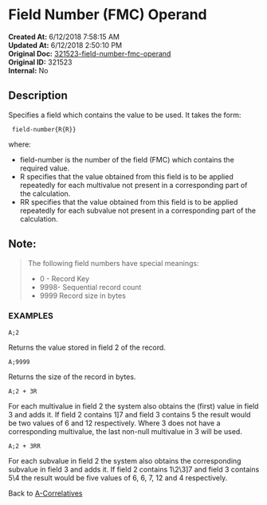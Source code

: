 # Field Number (FMC) Operand

**Created At:** 6/12/2018 7:58:15 AM  
**Updated At:** 6/12/2018 2:50:10 PM  
**Original Doc:** [321523-field-number-fmc-operand](https://docs.jbase.com/46351-conversion-processing/321523-field-number-fmc-operand)  
**Original ID:** 321523  
**Internal:** No  


## Description

Specifies a field which contains the value to be used. It takes the form:

```
 field-number{R{R}}
```

where:

- field-number is the number of the field (FMC) which contains the required value.
- R specifies that the value obtained from this field is to be applied repeatedly for each multivalue not present in a corresponding part of the calculation.
- RR specifies that the value obtained from this field is to be applied repeatedly for each subvalue not present in a corresponding part of the calculation.




## Note: 


> The following field numbers have special meanings:
> 
> - 0 - Record Key
> - 9998- Sequential record count
> - 9999 Record size in bytes




### EXAMPLES 

```
A;2
```

Returns the value stored in field 2 of the record.

```
A;9999
```

Returns the size of the record in bytes.

```
A;2 + 3R
```

For each multivalue in field 2 the system also obtains the (first) value in field 3 and adds it. If field 2 contains 1]7 and field 3 contains 5 the result would be two values of 6 and 12 respectively. Where 3 does not have a corresponding multivalue, the last non-null multivalue in 3 will be used.

```
A;2 + 3RR
```

For each subvalue in field 2 the system also obtains the corresponding subvalue in field 3 and adds it. If field 2 contains 1\2\3]7 and field 3 contains 5\4 the result would be five values of 6, 6, 7, 12 and 4 respectively.



Back to [A-Correlatives](./../a-correlatives)
